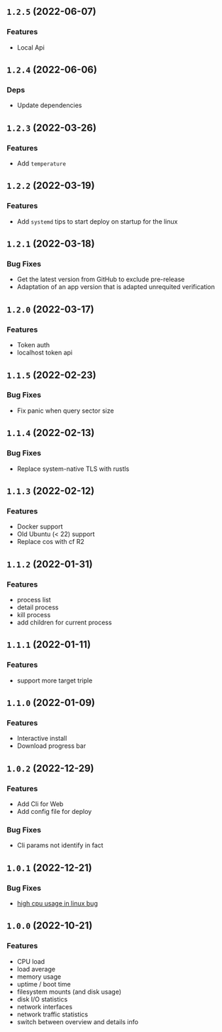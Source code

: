 ## `1.2.5` (2022-06-07)
### Features
- Local Api

## `1.2.4` (2022-06-06)
### Deps
- Update dependencies

## `1.2.3` (2022-03-26)
### Features
- Add `temperature`

## `1.2.2` (2022-03-19)
### Features
- Add `systemd` tips to start deploy on startup for the linux

## `1.2.1` (2022-03-18)

### Bug Fixes
- Get the latest version from GitHub to exclude pre-release
- Adaptation of an app version that is adapted unrequited verification

## `1.2.0` (2022-03-17)

### Features
- Token auth
- localhost token api

## `1.1.5` (2022-02-23)

### Bug Fixes
- Fix panic when query sector size

## `1.1.4` (2022-02-13)

### Bug Fixes
- Replace system-native TLS with rustls

## `1.1.3` (2022-02-12)

### Features
- Docker support
- Old Ubuntu (< 22) support
- Replace cos with cf R2

## `1.1.2` (2022-01-31)

### Features
- process list
- detail process
- kill process
- add children for current process

## `1.1.1` (2022-01-11)

### Features
- support more target triple

## `1.1.0` (2022-01-09)

### Features
- Interactive install
- Download progress bar

## `1.0.2` (2022-12-29)

### Features
- Add Cli for Web
- Add config file for deploy

### Bug Fixes
- Cli params not identify in fact

## `1.0.1` (2022-12-21)

### Bug Fixes

- [high cpu usage in linux bug](https://github.com/ZingerLittleBee/server_bee-backend/issues/5)


## `1.0.0` (2022-10-21)

### Features

- CPU load
- load average
- memory usage
- uptime / boot time
- filesystem mounts (and disk usage)
- disk I/O statistics
- network interfaces
- network traffic statistics
- switch between overview and details info

